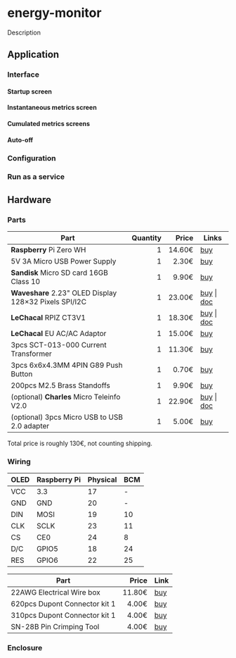 # energy-monitor

Description

## Application

### Interface

#### Startup screen

#### Instantaneous metrics screen

#### Cumulated metrics screens

#### Auto-off

### Configuration

### Run as a service

## Hardware

### Parts

| Part | Quantity | Price | Links |
|-|-:|-:|-|
| **Raspberry** Pi Zero WH | 1 | 14.60€ | [buy](https://www.kubii.fr/cartes-raspberry-pi/2076-raspberry-pi-zero-wh-kubii-3272496009394.html) |
| 5V 3A Micro USB Power Supply | 1 | 2.30€ | [buy](https://www.aliexpress.com/item/33000487854.html) |
| **Sandisk** Micro SD card 16GB Class 10 | 1 | 9.90€ | [buy](https://www.kubii.fr/raspberry-pi-microbit/2587-carte-micro-sd-sandisk-16go-classe10-taux-de-transfert-80mb-kubii-619659161613.html) |
| **Waveshare** 2.23" OLED Display 128×32 Pixels SPI/I2C | 1 | 23.00€ | [buy](https://www.amazon.fr/dp/B07XDXZ74V) \| [doc](https://www.waveshare.com/wiki/2.23inch_OLED_HAT) |
| **LeChacal** RPIZ CT3V1 | 1 | 18.30€ | [buy](http://lechacalshop.com/gb/internetofthing/63-rpizct3v1.html) \| [doc](http://lechacal.com/wiki/index.php/RPIZ_CT3V1) |
| **LeChacal** EU AC/AC Adaptor | 1 | 15.00€ | [buy](http://lechacalshop.com/gb/internetofthing/29-acac-adaptor-voltage-sensor-for-rpict-series.html) |
| 3pcs SCT-013-000 Current Transformer | 1 | 11.30€ | [buy](https://www.aliexpress.com/item/32708887594.html) |
| 3pcs 6x6x4.3MM 4PIN G89 Push Button |  1 | 0.70€ | [buy](https://www.aliexpress.com/item/32669948621.html) |
| 200pcs M2.5 Brass Standoffs | 1 | 9.90€ | [buy](https://www.amazon.fr/gp/product/B07QHZNZWD) |
| (optional) **Charles** Micro Teleinfo V2.0 | 1 | 22.90€ | [buy](https://www.tindie.com/products/hallard/micro-teleinfo-v20/) \| [doc](http://hallard.me/category/tinfo/) |
| (optional) 3pcs Micro USB to USB 2.0 adapter | 1 | 5.00€ | [buy](https://www.amazon.fr/gp/product/B00YOX4JU6) |

Total price is roughly 130€, not counting shipping.

### Wiring

| OLED | Raspberry Pi | Physical | BCM |
| ---- | ------------ | -------- | --- |
| VCC | 3.3 | 17 | - |
| GND | GND | 20 | - |
| DIN | MOSI | 19 | 10 |
| CLK | SCLK | 23 | 11 |
| CS  | CE0 | 24 | 8 |
| D/C | GPIO5 | 18 | 24 |
| RES | GPIO6 | 22 | 25 |

| Part | Price | Link |
|-|-:|-|
| 22AWG Electrical Wire box | 11.80€ | [buy](https://www.aliexpress.com/item/32872439317.html) |
| 620pcs Dupont Connector kit 1 | 4.00€ | [buy](https://www.aliexpress.com/item/4000645340712.html) |
| 310pcs Dupont Connector kit 1 | 4.00€ | [buy](https://www.aliexpress.com/item/4000570942676.html) |
| SN-28B Pin Crimping Tool | 4.00€ | [buy](https://www.aliexpress.com/item/33048867532.html) |



### Enclosure
